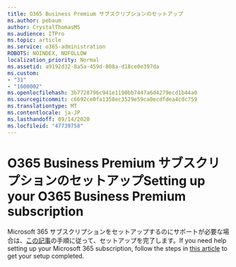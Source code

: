 ```yaml
---
title: O365 Business Premium サブスクリプションのセットアップ
ms.author: pebaum
author: CrystalThomasMS
ms.audience: ITPro
ms.topic: article
ms.service: o365-administration
ROBOTS: NOINDEX, NOFOLLOW
localization_priority: Normal
ms.assetid: a9192d32-8a5a-459d-808a-d18ce0e397da
ms.custom:
- "31"
- "1600002"
ms.openlocfilehash: 3b7728796c941e1190bb7447a6d4279ecd1b44a0
ms.sourcegitcommit: c6692ce0fa1358ec3529e59ca0ecdfdea4cdc759
ms.translationtype: MT
ms.contentlocale: ja-JP
ms.lasthandoff: 09/14/2020
ms.locfileid: "47739758"
---
```

# <a name="setting-up-your-o365-business-premium-subscription"></a><span data-ttu-id="4254b-102">O365 Business Premium サブスクリプションのセットアップ</span><span class="sxs-lookup"><span data-stu-id="4254b-102">Setting up your O365 Business Premium subscription</span></span>

<span data-ttu-id="4254b-103">Microsoft 365 サブスクリプションをセットアップするのにサポートが必要な場合は、[この記事](https://docs.microsoft.com/microsoft-365/admin/setup/setup?view=o365-worldwide&tabs=BusPremium)の手順に従って、セットアップを完了します。</span><span class="sxs-lookup"><span data-stu-id="4254b-103">If you need help setting up your Microsoft 365 subscription, follow the steps in [this article](https://docs.microsoft.com/microsoft-365/admin/setup/setup?view=o365-worldwide&tabs=BusPremium) to get your setup completed.</span></span>
  